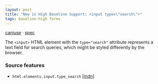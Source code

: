 ```yaml
---
layout: post
title: "New in High Baseline Support: <input type=\"search\">"
tags: baseline-high forms
---
```


[caniuse](https://caniuse.com/?search=search-input-type) · [spec](https://html.spec.whatwg.org/multipage/input.html#text-(type=text)-state-and-search-state-(type=search))

The `<input>` HTML element with the `type="search"` attribute represents a text field for search queries, which might be styled differently by the browser.

### Source features

- ``html.elements.input.type_search`` [[mdn]](https://developer.mozilla.org/en-US/search?q=html.elements.input.type_search)
